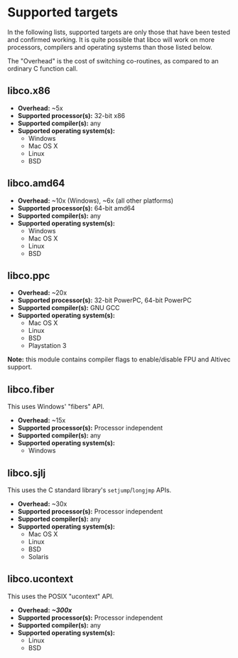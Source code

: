# Supported targets
In the following lists, supported targets are only those that have been tested
and confirmed working. It is quite possible that libco will work on more
processors, compilers and operating systems than those listed below.

The "Overhead" is the cost of switching co-routines, as compared to an ordinary
C function call.

## libco.x86
* **Overhead:** ~5x
* **Supported processor(s):** 32-bit x86
* **Supported compiler(s):** any
* **Supported operating system(s):**
  * Windows
  * Mac OS X
  * Linux
  * BSD

##   libco.amd64
* **Overhead:** ~10x (Windows), ~6x (all other platforms)
* **Supported processor(s):** 64-bit amd64
* **Supported compiler(s):** any
* **Supported operating system(s):**
  * Windows
  * Mac OS X
  * Linux
  * BSD

## libco.ppc
* **Overhead:** ~20x
* **Supported processor(s):** 32-bit PowerPC, 64-bit PowerPC
* **Supported compiler(s):** GNU GCC
* **Supported operating system(s):**
  * Mac OS X
  * Linux
  * BSD
  * Playstation 3

**Note:** this module contains compiler flags to enable/disable FPU and Altivec
support.

## libco.fiber
This uses Windows' "fibers" API.
* **Overhead:** ~15x
* **Supported processor(s):** Processor independent
* **Supported compiler(s):** any
* **Supported operating system(s):**
  * Windows

## libco.sjlj
This uses the C standard library's `setjump`/`longjmp` APIs.
* **Overhead:** ~30x
* **Supported processor(s):** Processor independent
* **Supported compiler(s):** any
* **Supported operating system(s):**
  * Mac OS X
  * Linux
  * BSD
  * Solaris

## libco.ucontext
This uses the POSIX "ucontext" API.
* **Overhead:** ***~300x***
* **Supported processor(s):** Processor independent
* **Supported compiler(s):** any
* **Supported operating system(s):**
  * Linux
  * BSD
